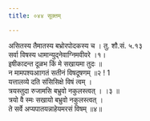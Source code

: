 ```yaml
---
title: ०४४ सूक्तम्

---
```

असितस्य तैमातस्य बभ्रोरपोदकस्य च । तु. शौ.सं. ५.१३  
सर्वा विषस्य धामान्युद्नेवाग्निमवीवरे ।१।  
इषीकादन्त दूळभ किं मे सखायमा तुदः ॥  
न मामपश्यआागतं सतीनं विषदूषणम् ॥२ ! 1  
यत्तालव्ये दति संसिसिक्षे विषं त्वम् ।  
त्रयस्तुदा रुजामसि बभ्रुवो नकुलस्त्वत् । ।३ ॥  
त्रयो वै स्मः सखायो बभ्रुवो नकुलस्त्वत् ।  
ते सर्वे अप्यपातयन्नाहेयमरसं विषम् ॥४॥  